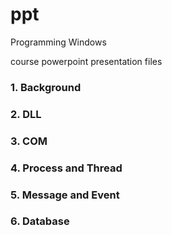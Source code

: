 # ppt
Programming Windows

course powerpoint presentation files

### 1. Background

### 2. DLL

### 3. COM

### 4. Process and Thread

### 5. Message and Event

### 6. Database
